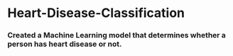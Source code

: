 # Heart-Disease-Classification

### Created a Machine Learning model that determines whether a person has heart disease or not.
